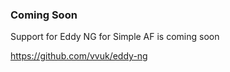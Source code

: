 ### Coming Soon

Support for Eddy NG for Simple AF is coming soon

https://github.com/vvuk/eddy-ng

